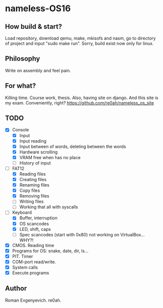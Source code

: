 # nameless-OS16

## How build & start?
Load repository, download qemu, make, mkisofs and nasm, go to directory of project and input "sudo make run".
Sorry, build exist now only for linux.

## Philosophy
Write on assembly and feel pain.

## For what?
Killing time. Course work, thesis. Also, having site on django. And this site is my exam. Conveniently, right? https://github.com/re0ah/nameless_os_site

## TODO
- [x] Console
    - [x] Input
    - [x] Input reading
    - [x] Input between of words, deleting between the words
    - [x] Hardware scrolling
    - [x] VRAM free when has no place
    - [ ] History of input
- [ ] FAT12
    - [x] Reading files
    - [x] Creating files
    - [x] Renaming files
    - [x] Copy files
    - [x] Removing files
    - [ ] Writing files
    - [ ] Working that all with syscalls
- [ ] Keyboard
    - [x] Buffer, interruption
    - [x] OS scancodes
    - [x] LED, shift, caps
    - [ ] Spec scancodes (start with 0x80) not working on VirtualBox... WHY?!
- [x] CMOS. Reading time
- [x] Programs for OS: snake, date, dir, ls...
- [x] PIT. Timer
- [x] COM-port read/write.
- [x] System calls
- [x] Execute programs

## Author
Roman Evgenyevich. re0ah.
